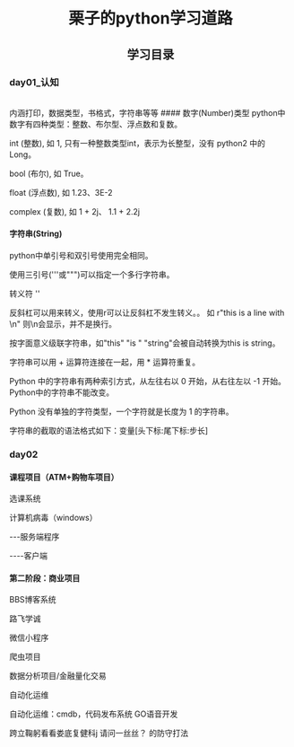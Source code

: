 
# <center>栗子的python学习道路</center>

## <center>学习目录

### day01_认知
<br>
内涵打印，数据类型，书格式，字符串等等
#### 数字(Number)类型
python中数字有四种类型：整数、布尔型、浮点数和复数。

int (整数), 如 1, 只有一种整数类型int，表示为长整型，没有 python2 中的 Long。<p>
bool (布尔), 如 True。<p>
float (浮点数), 如 1.23、3E-2<p>
complex (复数), 如 1 + 2j、 1.1 + 2.2j
#### 字符串(String)
python中单引号和双引号使用完全相同。<p>
使用三引号('''或""")可以指定一个多行字符串。<p>
转义符 '\'<p>
反斜杠可以用来转义，使用r可以让反斜杠不发生转义。。 如 r"this is a line with \n" 则\n会显示，并不是换行。<p>
按字面意义级联字符串，如"this" "is " "string"会被自动转换为this is string。<p>
字符串可以用 + 运算符连接在一起，用 * 运算符重复。<p>
Python 中的字符串有两种索引方式，从左往右以 0 开始，从右往左以 -1 开始。
Python中的字符串不能改变。<p>
Python 没有单独的字符类型，一个字符就是长度为 1 的字符串。<p>
字符串的截取的语法格式如下：变量[头下标:尾下标:步长]

### day02 
#### 课程项目（ATM+购物车项目）<p>
选课系统<p>
计算机病毒（windows）<p>
---服务端程序<p>
----客户端<p>
#### 第二阶段：商业项目
BBS博客系统<p>
路飞学诚<p>
微信小程序<p>
爬虫项目<p>
数据分析项目/金融量化交易<p>
自动化运维<p>
自动化运维：cmdb，代码发布系统
GO语音开发<p>
跨立鞠躬看看娄底复健科j
请问一丝丝？
的防守打法
